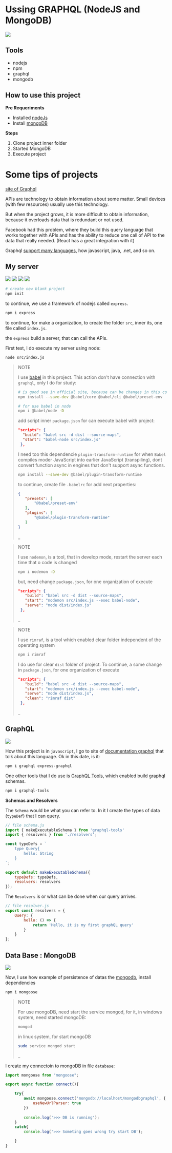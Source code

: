 # Ussing GRAPHQL (NodeJS and MongoDB)
![](https://img.shields.io/badge/Author-Alejandro_Fuentes_|_fuentesra@hotmail.com-informational?style=flat&logoColor=white&color=4a4c4d)

## Tools
* nodejs
* npm
* graphql
* mongodb

## How to use this project

**Pre Requeriments**
* Installed [nodeJs][link-nodejs]
* Install [mongoDB][link-mongodb]

**Steps**
1. Clone project inner folder
1. Started MongoDB
1. Execute project



# Some tips of projects


[site of Graphql][link-graphql]

APIs are technology to obtain information about some matter.
Small devices (with few resources) usually use this technology.

But when the project grows, it is more difficult to obtain information, because it overloads data that is redundant or not used.

Facebook had this problem, where they build this query language that works together with APIs and has the ability to reduce one call of API to the data that really needed. (React has a great integration with it)

Graphql [support many languages](https://graphql.org/code/), how javascript, java, .net, and so on.



## My server
![](https://img.shields.io/badge/Server-Node.JS-informational?style=flat&logo=node.js&logoColor=white&color=339933)
![](https://img.shields.io/badge/Package_ManagerServer-npm-informational?style=flat&logo=npm&logoColor=white&color=cb3837)
![](https://img.shields.io/badge/Code-JavaScript-informational?style=flat&logo=javascript&logoColor=white&color=F7DF1E)
![](https://img.shields.io/badge/Sintaxt-TypeScript-informational?style=flat&logo=typescript&logoColor=white&color=3178c6)

```bash
# create new blank project
npm init
```

to continue, we use a framework of nodejs called `express`.

```bash
npm i express
```

to continue, for make a organization, to create the folder `src`, inner its, one file called `index.js`.

the `express` build a server, that can call the APIs.

First test, I do execute my server using node:

```bash
node src/index.js
```

> NOTE
>
> I use [babel](https://babeljs.io/docs/en/usage) in this project. This action don't have connection with `graphql`, only I do for study:
>
> ```bash
> # is good see in official site, because can be changes in this command
> npm install --save-dev @babel/core @babel/cli @babel/preset-env
>
> # for use babel in node
> npm i @babel/node -D
> ```
>
> add script inner `package.json` for can execute babel with project:
>
> ```json
> "scripts": {
>   "build": "babel src -d dist --source-maps",
>   "start": "babel-node src/index.js"
>  }, 
> ```
>
> I need too this dependencie `plugin-transform-runtime` for when `Babel` compiles moder JavaScript into earlier JavaScript (transpiling), dont convert function async in engines that don't support async functions.
>
> ```bash
> npm install --save-dev @babel/plugin-transform-runtime
> ```
>
> to continue, create file `.babelrc` for add next properties:
>
> ```json
>{
>    "presets": [
>        "@babel/preset-env"
>    ],
>    "plugins": [
>        "@babel/plugin-transform-runtime"
>    ]
>}
>```
>_

> NOTE
>
> I use `nodemon`, is a tool, that in develop mode, restart the server each time that o code is changed
>
> ```bash
> npm i nodemon -D
> ```
> but, need change `package.json`, for one organization of execute
>
> ```json
> "scripts": {
>    "build": "babel src -d dist --source-maps",
>    "start": "nodemon src/index.js --exec babel-node",
>    "serve": "node dist/index.js"
>  }, 
> ```
>
> _

> NOTE
>
> I use `rimraf`, is a tool which enabled clear folder independent of the operating system
>
> ```bash
> npm i rimraf
> ```
> I do use for clear `dist` folder of project. To continue, a some change in `package.json`, for one organization of execute
>
> ```json
> "scripts": {
>    "build": "babel src -d dist --source-maps",
>    "start": "nodemon src/index.js --exec babel-node",
>    "serve": "node dist/index.js",
>    "clean": "rimraf dist"
>  }, 
> ```
>
> _


## GraphQL
![](https://img.shields.io/badge/Tool-GraphQL-informational?style=flat&logo=graphql&logoColor=white&color=e10098)


How this project is in `javascript`, I go to site of [documentation graphql](https://graphql.org/code/#javascript)  that tolk about this language. Ok in this date, is it:

```bash
npm i graphql express-graphql
```

One other tools that I do use is [GraphQL Tools][link-graphql-tools], which enabled build graphql schemas.

```bash
npm i graphql-tools
```

**Schemas and Resolvers**

The `Schema` would be what you can refer to. In it I create the types of data (`typeDef`) that I can query.

```javascript
// file schema.js
import { makeExecutableSchema } from 'graphql-tools'
import { resolvers } from './resolvers';

const typeDefs = `
    type Query{
        hello: String
    }
`;

export default makeExecutableSchema({
    typeDefs: typeDefs,
    resolvers: resolvers
});
```

The `Resolvers` is or what can be done when our query arrives.

```javascript
// file resolver.js
export const resolvers = {
    Query: {
        hello: () => {
            return 'Hello, it is my first graphQL query'
        }
    }
};
```

## Data Base : MongoDB
![](https://img.shields.io/badge/DB-MongoDB-informational?style=flat&logo=mongodb&logoColor=white&color=47A248)

Now, I use how example of persistence of datas the [mongodb][link-mongodb], install dependencies

```bash
npm i mongoose
```

> NOTE 
>
> For use mongoDB, need start the service mongod, for it, in windows system, need started mongoDB:
>
> ```bash
> mongod
> ```
>
> in linux system, for start mongoDB
>
> ```bash
> sudo service mongod start
> ```
>_

I create my connectoin to mongoDB in file `database`:

```javascript
import mongoose from "mongoose";

export async function connect(){

    try{
        await mongoose.connect('mongodb://localhost/mongodbgraphql', {
            useNewUrlParser: true
        })
        
        console.log('>>> DB is running');
    }
    catch{
        console.log('>>> Someting goes wrong try start DB');

    }
}
```
<!-- links and references -->
[link-nodejs]: https://nodejs.org/en/
[link-mongodb]: https://www.mongodb.com/
[link-graphql]: https://graphql.org/
[link-graphql-tools]: https://www.graphql-tools.com/

